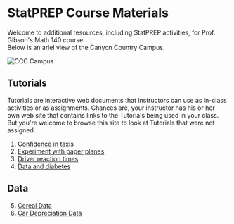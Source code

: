# StatPREP Course Materials

Welcome to additional resources, including StatPREP activities, for Prof. Gibson's Math 140 course.  
Below is an ariel view of the Canyon Country Campus.

![CCC Campus](https://www.canyons.edu/Offices/PIO/PublishingImages/Aerials/CCC_Aerial_7817_030615_1800x1200_300.jpg)

## Tutorials

Tutorials are interactive web documents that instructors can use as in-class activities or as assignments. Chances are, your instructor has his or her own web site that contains links to the Tutorials being used in your class. But you're welcome to browse this site to look at Tutorials that were not assigned.

1. [Confidence in taxis](https://dtkaplan.shinyapps.io/Confidence_in_Taxis/)
2. [Experiment with paper planes](https://dtkaplan.shinyapps.io/Paper_planes/)
3. [Driver reaction times](http://dtkaplan.shinyapps.io/Traffic_signs)
4. [Data and diabetes](https://dtkaplan.shinyapps.io/Diabetes/)

## Data
5. [Cereal Data](http://www.lock5stat.com/datasets/Cereal.csv)
6. [Car Depreciation Data](http://www.lock5stat.com/datasets/CarDepreciation.csv)
